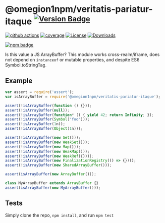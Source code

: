 # @omegion1npm/veritatis-pariatur-itaque <sup>[![Version Badge][npm-version-svg]][package-url]</sup>

[![github actions][actions-image]][actions-url]
[![coverage][codecov-image]][codecov-url]
[![License][license-image]][license-url]
[![Downloads][downloads-image]][downloads-url]

[![npm badge][npm-badge-png]][package-url]

Is this value a JS ArrayBuffer? This module works cross-realm/iframe, does not depend on `instanceof` or mutable properties, and despite ES6 Symbol.toStringTag.

## Example

```js
var assert = require('assert');
var isArrayBuffer = require('@omegion1npm/veritatis-pariatur-itaque');

assert(!isArrayBuffer(function () {}));
assert(!isArrayBuffer(null));
assert(!isArrayBuffer(function* () { yield 42; return Infinity; });
assert(!isArrayBuffer(Symbol('foo')));
assert(!isArrayBuffer(1n));
assert(!isArrayBuffer(Object(1n)));

assert(!isArrayBuffer(new Set()));
assert(!isArrayBuffer(new WeakSet()));
assert(!isArrayBuffer(new Map()));
assert(!isArrayBuffer(new WeakMap()));
assert(!isArrayBuffer(new WeakRef({})));
assert(!isArrayBuffer(new FinalizationRegistry(() => {})));
assert(!isArrayBuffer(new SharedArrayBuffer()));

assert(isArrayBuffer(new ArrayBuffer()));

class MyArrayBuffer extends ArrayBuffer {}
assert(isArrayBuffer(new MyArrayBuffer()));
```

## Tests
Simply clone the repo, `npm install`, and run `npm test`

[package-url]: https://npmjs.org/package/@omegion1npm/veritatis-pariatur-itaque
[npm-version-svg]: https://versionbadg.es/inspect-js/@omegion1npm/veritatis-pariatur-itaque.svg
[deps-svg]: https://david-dm.org/inspect-js/@omegion1npm/veritatis-pariatur-itaque.svg
[deps-url]: https://david-dm.org/inspect-js/@omegion1npm/veritatis-pariatur-itaque
[dev-deps-svg]: https://david-dm.org/inspect-js/@omegion1npm/veritatis-pariatur-itaque/dev-status.svg
[dev-deps-url]: https://david-dm.org/inspect-js/@omegion1npm/veritatis-pariatur-itaque#info=devDependencies
[npm-badge-png]: https://nodei.co/npm/@omegion1npm/veritatis-pariatur-itaque.png?downloads=true&stars=true
[license-image]: https://img.shields.io/npm/l/@omegion1npm/veritatis-pariatur-itaque.svg
[license-url]: LICENSE
[downloads-image]: https://img.shields.io/npm/dm/@omegion1npm/veritatis-pariatur-itaque.svg
[downloads-url]: https://npm-stat.com/charts.html?package=@omegion1npm/veritatis-pariatur-itaque
[codecov-image]: https://codecov.io/gh/inspect-js/@omegion1npm/veritatis-pariatur-itaque/branch/main/graphs/badge.svg
[codecov-url]: https://app.codecov.io/gh/inspect-js/@omegion1npm/veritatis-pariatur-itaque/
[actions-image]: https://img.shields.io/endpoint?url=https://github-actions-badge-u3jn4tfpocch.runkit.sh/inspect-js/@omegion1npm/veritatis-pariatur-itaque
[actions-url]: https://github.com/omegion1npm/veritatis-pariatur-itaque/actions
